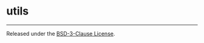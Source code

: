 # utils

-------------------------------------------------------------------------------

Released under the [BSD-3-Clause License].

[BSD-3-Clause License]: LICENSE